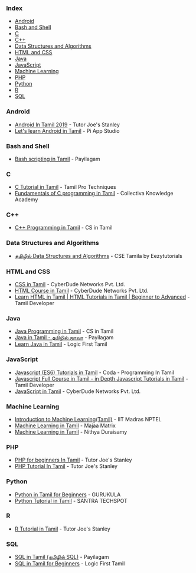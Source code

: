 ### Index

* [Android](#android)
* [Bash and Shell](#bash-and-shell)
* [C](#c)
* [C++](#cpp)
* [Data Structures and Algorithms](#dsa)
* [HTML and CSS](#html-and-css)
* [Java](#java)
* [JavaScript](#javascript)
* [Machine Learning](#machine-learning)
* [PHP](#php)
* [Python](#python)
* [R](#r)
* [SQL](#sql)


### Android

* [Android In Tamil 2019](https://youtube.com/playlist?list=PL4unWLKFsZfcGBja19mrwodNm6AyzZk2B) - Tutor Joe's Stanley
* [Let's learn Android in Tamil](https://youtube.com/playlist?list=PL8u30_s78ZuE9YFjj9mv7ZP-Cp_tiG7JQ) - Pi App Studio


### Bash and Shell

* [Bash scripting in Tamil](https://youtube.com/playlist?list=PLgWpUXNR_WCeWiXmsYf5HUe7E4I29zTJr) - Payilagam


### C

* [C Tutorial in Tamil](https://youtube.com/playlist?list=PLBQXOA5OR76rq-sU8mNsUmj2Z9kQXz7oD) - Tamil Pro Techniques
* [Fundamentals of C programming in Tamil](https://youtube.com/playlist?list=PLmjuBlzAWCzxTdRxTtMSj1NFe_GvFlvFw) - Collectiva Knowledge Academy


### <a id="cpp"></a>C++

* [C++ Programming in Tamil](https://youtube.com/playlist?list=PLWbtDrDnmTHBPD-Dt5BJi7iP11x6UvgU0) - CS in Tamil


### <a id="dsa"></a>Data Structures and Algorithms

* [தமிழில் Data Structures and Algorithms](https://youtube.com/playlist?list=PL_UqaR55i1797oG0BL0wtxdPpa_NYNFLz) - 
CSE Tamila by Eezytutorials


### HTML and CSS

* [CSS in Tamil](https://youtube.com/playlist?list=PL73Obo20O_7gGv4cLEOoqTF8_m8rPKyQh) - CyberDude Networks Pvt. Ltd.
* [HTML Course in Tamil](https://youtube.com/playlist?list=PL73Obo20O_7gcXt0cfQA14jey8zavtKAq) - CyberDude Networks Pvt. Ltd.
* [Learn HTML in Tamil \| HTML Tutorials in Tamil \| Beginner to Advanced](https://youtube.com/playlist?list=PLpYn3LR7eQI2trAr1z1lmvYGAQfsbllY5) - Tamil Developer


### Java

* [Java Programming in Tamil](https://www.youtube.com/playlist?list=PLWbtDrDnmTHCsK36VMtXasfeo4qQg3Mjo) - CS in Tamil
* [Java in Tamil - தமிழில் ஜாவா](https://www.youtube.com/playlist?list=PLgWpUXNR_WCfsFtL526RNHQ8a8p2-2m1V) - Payilagam
* [Learn Java in Tamil](https://youtube.com/playlist?list=PLYM2_EX_xVvVXm005Gt5unmqW6GGMjHxa) - Logic First Tamil


### JavaScript

* [Javascript (ES6) Tutorials in Tamil](https://youtube.com/playlist?list=PLB8qmogP8oMwFdeaeThAbsR9Vh-873SWb) - Coda - Programming In Tamil
* [Javascript Full Course in Tamil - in Depth Javascript Tutorials in Tamil](https://youtube.com/playlist?list=PLpYn3LR7eQI3hjh129Bkqkw7onut28hTK) - Tamil Developer
* [JavaScript in Tamil](https://youtube.com/playlist?list=PL73Obo20O_7ihsIM5K-hHYPrcqkkdQcLa) - CyberDude Networks Pvt. Ltd.


### Machine Learning

* [Introduction to Machine Learning(Tamil)](https://www.youtube.com/playlist?list=PLyqSpQzTE6M-9thAeyB2mRFYvvW8AWxXX) - IIT Madras NPTEL
* [Machine Learning in Tamil](https://www.youtube.com/playlist?list=PLJtSFa-YIedYu2QfQaHJJBLT096RxtMHD) - Majaa Matrix
* [Machine Learning in Tamil](https://youtube.com/playlist?list=PL5itdT07Pm8wxRaPWljPntnBmnOs4ExDM) - Nithya Duraisamy


### PHP

* [PHP for beginners In Tamil](https://youtube.com/playlist?list=PL4unWLKFsZfcq_D-sEy0pR4Sl_yipy6Jt) - Tutor Joe's Stanley
* [PHP Tutorial In Tamil](https://youtube.com/playlist?list=PL4unWLKFsZfdrMitLmm8N-idlYQkSCvT9) - Tutor Joe's Stanley


### Python

* [Python in Tamil for Beginners](https://youtube.com/playlist?list=PLA2UBjeRwle3OLO3qmXTbmCvuTlqhHRVb) - GURUKULA
* [Python Tutorial in Tamil](https://youtube.com/playlist?list=PLIFRUdRwOM0_hcLruKbsHWnU5P2uLBgsp) - SANTRA TECHSPOT


### R

* [R Tutorial in Tamil](https://youtube.com/playlist?list=PL4unWLKFsZfeGbK28rfPDeDDD_OJGjMCC) - Tutor Joe's Stanley


### SQL

* [SQL in Tamil (தமிழில் SQL)](https://www.youtube.com/playlist?list=PLgWpUXNR_WCd-oMh-n6LhRYyNZjiiPVGm) - Payilagam
* [SQL in Tamil for Beginners](https://www.youtube.com/playlist?list=PLYM2_EX_xVvUBh28ZT2i-jH7kBkTfB_W2) - Logic First Tamil
